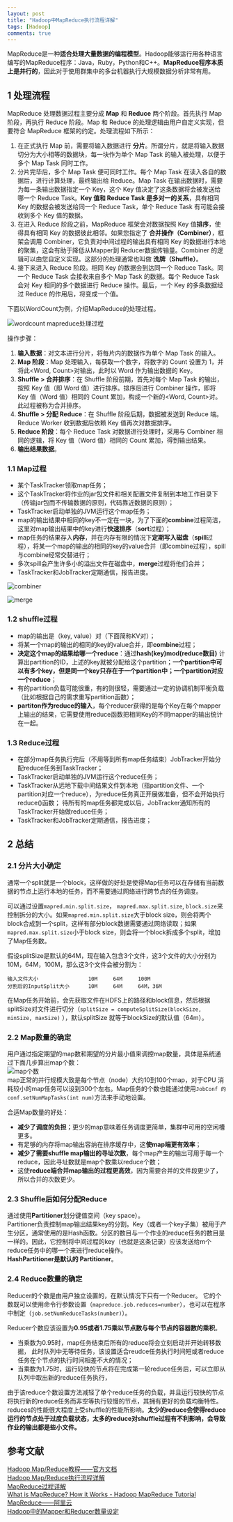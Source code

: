```yaml
---
layout: post
title: "Hadoop中MapReduce执行流程详解"
tags: [Hadoop]
comments: true
---
```


MapReduce是一种**适合处理大量数据的编程模型**。Hadoop能够运行用各种语言编写的MapReduce程序：Java，Ruby，Python和C++。**MapReduce程序本质上是并行的**，因此对于使用群集中的多台机器执行大规模数据分析非常有用。   

## 1 处理流程
MapReduce 处理数据过程主要分成 **Map** 和 **Reduce** 两个阶段。首先执行 Map 阶段，再执行 Reduce 阶段。Map 和 Reduce 的处理逻辑由用户自定义实现，但要符合 MapReduce 框架的约定。处理流程如下所示：
1. 在正式执行 Map 前，需要将输入数据进行 **分片**。所谓分片，就是将输入数据切分为大小相等的数据块，每一块作为单个 Map Task 的输入被处理，以便于多个 Map Task 同时工作。
2. 分片完毕后，多个 Map Task 便可同时工作。每个 Map Task 在读入各自的数据后，进行计算处理，最终输出给 Reduce。Map Task 在输出数据时，需要为每一条输出数据指定一个 Key，这个 Key 值决定了这条数据将会被发送给哪一个 Reduce Task。**Key 值和 Reduce Task 是多对一的关系**，具有相同 Key 的数据会被发送给同一个 Reduce Task，单个 Reduce Task 有可能会接收到多个 Key 值的数据。
3. 在进入 Reduce 阶段之前，MapReduce 框架会对数据按照 Key 值**排序**，使得具有相同 Key 的数据彼此相邻。如果您指定了 **合并操作（Combiner）**，框架会调用 Combiner，它负责对中间过程的输出具有相同 Key 的数据进行本地的聚集，这会有助于降低从Mapper到 Reducer数据传输量。Combiner 的逻辑可以由您自定义实现。这部分的处理通常也叫做 **洗牌（Shuffle）**。
4. 接下来进入 Reduce 阶段。相同 Key 的数据会到达同一个 Reduce Task。同一个 Reduce Task 会接收来自多个 Map Task 的数据。每个 Reduce Task 会对 Key 相同的多个数据进行 Reduce 操作。最后，一个 Key 的多条数据经过 Reduce 的作用后，将变成一个值。
 
下面以WordCount为例，介绍MapReduce的处理过程。   

![wordcount mapreduce处理过程](https://raw.githubusercontent.com/Andr-Robot/iMarkdownPhotos/master/Res/openmr.jpg)   

操作步骤：
1. **输入数据**：对文本进行分片，将每片内的数据作为单个 Map Task 的输入。
2. **Map 阶段**：Map 处理输入，每获取一个数字，将数字的 Count 设置为 1，并将此<Word, Count>对输出，此时以 Word 作为输出数据的 Key。
3. **Shuffle > 合并排序**：在 Shuffle 阶段前期，首先对每个 Map Task 的输出，按照 Key 值（即 Word 值）进行排序。排序后进行 Combiner 操作，即将 Key 值（Word 值）相同的 Count 累加，构成一个新的<Word, Count>对。此过程被称为合并排序。
4. **Shuffle > 分配 Reduce**：在 Shuffle 阶段后期，数据被发送到 Reduce 端。Reduce Worker 收到数据后依赖 Key 值再次对数据排序。
5. **Reduce 阶段**：每个 Reduce Task 对数据进行处理时，采用与 Combiner 相同的逻辑，将 Key 值（Word 值）相同的 Count 累加，得到输出结果。
6. **输出结果数据**。

### 1.1 Map过程
- 某个TaskTracker领取map任务；
- 这个TaskTracker将作业的jar包文件和相关配置文件复制到本地工作目录下（传输jar包而不传输数据的原则，代码靠近数据的原则）；
- TaskTracker启动单独的JVM运行这个map任务；
- map的输出结果中相同的key不一定在一块，为了下面的**combine**过程简洁，这里对map输出结果中的key进行**快速排序**（**sort**过程）；
- map任务的结果存入**内存**，并在内存有限的情况下**定期写入磁盘**（**spill**过程），将某一个map的输出的相同的key的value合并（即combine过程），spill与combine经常交替进行；
- 多次spill会产生许多小的溢出文件在磁盘中，**merge**过程将他们合并；
- TaskTracker和JobTracker定期通信，报告进度。

![combiner](https://raw.githubusercontent.com/Andr-Robot/iMarkdownPhotos/master/Res/hadoop_002.png)    

![merge](https://raw.githubusercontent.com/Andr-Robot/iMarkdownPhotos/master/Res/hadoop_merge_1.png)   

### 1.2 shuffle过程
- map的输出是（key, value）对（下面简称KV对）；
- 将某一个map的输出的相同的key的value合并，即**combine**过程；
- **决定这个map的结果给哪一个reduce**：通过**hash(key)mod(reduce数目)** 计算出partition的ID，上述的key就被分配给这个partition；**一个partition中可以有多个key，但是同一个key只存在于一个partition中；一个partition对应一个reduce**；
- 有的partition负载可能很重，有的则很轻，需要通过一定的协调机制平衡负载（比如根据自己的需求重写partition函数）；
- **partiton作为reduce的输入**，每个reducer获得的是每个Key在每个mapper上输出的结果，它需要使用reduce函数把相同Key的不同mapper的输出统计在一起。

### 1.3 Reduce过程
- 在部分map任务执行完后（不用等到所有map任务结束）JobTracker开始分配reduce任务到TaskTracker；
- TaskTracker启动单独的JVM运行这个reduce任务；
- TaskTracker从远地下载中间结果文件到本地（指partition文件、一个partition对应一个reduce），为reduce任务真正开展做准备，但不会开始执行reduce()函数；
待所有的map任务都完成以后，JobTracker通知所有的TaskTracker开始做reduce任务；
- TaskTracker和JobTracker定期通信，报告进度；

## 2 总结
### 2.1 分片大小确定
通常一个split就是一个block，这样做的好处是使得Map任务可以在存储有当前数据的节点上运行本地的任务，而不需要通过网络进行跨节点的任务调度。   

可以通过设置`mapred.min.split.size`， `mapred.max.split.size`, `block.size`来控制拆分的大小。如果`mapred.min.split.size`大于block size，则会将两个block合成到一个split，这样有部分block数据需要通过网络读取；如果`mapred.max.split.size`小于block size，则会将一个block拆成多个split，增加了Map任务数。   

假设splitSize是默认的64M，现在输入包含3个文件，这3个文件的大小分别为10M，64M，100M，那么这3个文件会被分割为：

```
输入文件大小                10M     64M     100M
分割后的InputSplit大小      10M     64M     64M，36M
```

在Map任务开始前，会先获取文件在HDFS上的路径和block信息，然后根据splitSize对文件进行切分（`splitSize = computeSplitSize(blockSize, minSize, maxSize)` ），默认splitSize 就等于blockSize的默认值（64m）。

### 2.2 Map数量的确定
用户通过指定期望的map数和期望的分片最小值来调控map数量，具体是系统通过下面几步算出map个数：   
![map个数](https://raw.githubusercontent.com/Andr-Robot/iMarkdownPhotos/master/Res/map.png)   
map正常的并行规模大致是每个节点（node）大约10到100个map，对于CPU 消耗较小的map任务可以设到300个左右。Map任务的个数也能通过使用`JobConf 的conf.setNumMapTasks(int num)`方法来手动地设置。   

合适Map数量的好处：
- **减少了调度的负担**；更少的map意味着任务调度更简单，集群中可用的空闲槽更多。
- 有足够的内存将map输出容纳在排序缓存中，这**使map端更有效率**；
- **减少了需要shuffle map输出的寻址次数**，每个map产生的输出可用于每一个reduce，因此寻址数就是map个数乘以reduce个数；
- 这使**reduce端合并map输出的过程更高效**，因为需要合并的文件段更少了，所以合并的次数更少。

### 2.3 Shuffle后如何分配Reduce
通过使用**Partitioner**划分键值空间（key space）。   
Partitioner负责控制map输出结果key的分割。Key（或者一个key子集）被用于产生分区，通常使用的是Hash函数。分区的数目与一个作业的reduce任务的数目是一样的。因此，它控制将中间过程的key（也就是这条记录）应该发送给m个reduce任务中的哪一个来进行reduce操作。   
**HashPartitioner是默认的 Partitioner**。   

### 2.4 Reduce数量的确定
Reducer的个数是由用户独立设置的，在默认情况下只有一个Reducer。 它的个数既可以使用命令行参数设置（`mapreduce.job.reduces=number`），也可以在程序中制定（`job.setNumReduceTasks(number)`）。   

Reducer个数应该设置为**0.95或者1.75乘以节点数与每个节点的容器数的乘积**。 
- 当乘数为0.95时，map任务结束后所有的reduce将会立刻启动并开始转移数据， 此时队列中无等待任务，该设置适合reudce任务执行时间短或者reduce任务在个节点的执行时间相差不大的情况； 
- 当乘数为1.75时，运行较快的节点将在完成第一轮reduce任务后，可以立即从队列中取出新的reduce任务执行， 

由于该reduce个数设置方法减轻了单个reduce任务的负载，并且运行较快的节点将执行新的reduce任务而非空等执行较慢的节点，其拥有更好的负载均衡特性。
reduces的性能很大程度上受shuffle的性能所影响。**太少的reduce会使得reduce运行的节点处于过度负载状态，太多的reduce对shuffle过程有不利影响，会导致作业的输出都是些小文件。**

## 参考文献
[Hadoop Map/Reduce教程——官方文档](http://hadoop.apache.org/docs/r1.0.4/cn/mapred_tutorial.html)   
[Hadoop Map/Reduce执行流程详解](http://zheming.wang/blog/2015/05/19/3AFF5BE8-593C-4F76-A72A-6A40FB140D4D/)   
[MapReduce过程详解](https://changsiyuan.github.io/2015/04/01/2015-4-1-mapreduce/)   
[What is MapReduce? How it Works - Hadoop MapReduce Tutorial](https://www.guru99.com/introduction-to-mapreduce.html)   
[MapReduce——阿里云](https://www.alibabacloud.com/help/zh/doc-detail/27875.htm)   
[Hadoop中的Mapper和Reducer数量设定](http://summerisgreen.com/blog/2018-04-24-2018-04-23-hadoop%E4%B8%ADmapper%E5%92%8Creducer%E4%B8%AA%E6%95%B0%E7%9A%84%E8%AE%BE%E7%BD%AE.html)
